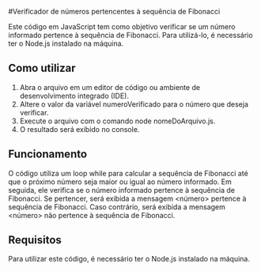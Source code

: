 #Verificador de números pertencentes à sequência de Fibonacci

Este código em JavaScript tem como objetivo verificar se um número informado pertence à sequência de Fibonacci. Para utilizá-lo, é necessário ter o Node.js instalado na máquina.

## Como utilizar
1. Abra o arquivo em um editor de código ou ambiente de desenvolvimento integrado (IDE).
2. Altere o valor da variável numeroVerificado para o número que deseja verificar.
3. Execute o arquivo com o comando node nomeDoArquivo.js.
4. O resultado será exibido no console.

## Funcionamento
O código utiliza um loop while para calcular a sequência de Fibonacci até que o próximo número seja maior ou igual ao número informado. Em seguida, ele verifica se o número informado pertence à sequência de Fibonacci. Se pertencer, será exibida a mensagem <número> pertence à sequência de Fibonacci. Caso contrário, será exibida a mensagem <número> não pertence à sequência de Fibonacci.

## Requisitos
Para utilizar este código, é necessário ter o Node.js instalado na máquina.
